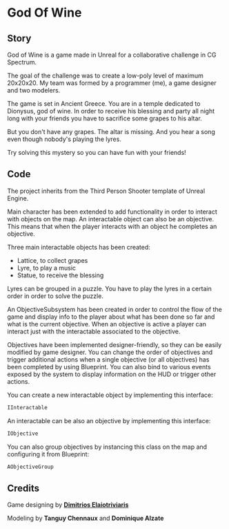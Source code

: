 # God Of Wine

## Story

God of Wine is a game made in Unreal for a collaborative challenge in CG Spectrum. 

The goal of the challenge was to create a low-poly level of maximum 20x20x20.
My team was formed by a programmer (me), a game designer and two modelers.

The game is set in Ancient Greece. You are in a temple dedicated to Dionysus, god of wine.
In order to receive his blessing and party all night long with your friends you have to sacrifice some grapes to his altar.

But you don't have any grapes. The altar is missing. And you hear a song even though nobody's playing the lyres.

Try solving this mystery so you can have fun with your friends!


## Code

The project inherits from the Third Person Shooter template of Unreal Engine. 

Main character has been extended to add functionality in order to interact with objects on the map.
An interactable object can also be an objective. This means that when the player interacts with an object he completes an objective.

Three main interactable objects has been created:

* Lattice, to collect grapes
* Lyre, to play a music
* Statue, to receive the blessing

Lyres can be grouped in a puzzle. You have to play the lyres in a certain order in order to solve the puzzle.

An ObjectiveSubsystem has been created in order to control the flow of the game and display info to the player about what has been done so far and what is the current objective.
When an objective is active a player can interact just with the interactable associated to the objective. 

Objectives have been implemented designer-friendly, so they can be easily modified by game designer. 
You can change the order of objectives and trigger additional actions when a single objective (or all objectives) has been completed by using Blueprint.
You can also bind to various events exposed by the system to display information on the HUD or trigger other actions.

You can create a new interactable object by implementing this interface:

```cpp
IInteractable
```

An interactable can be also an objective by implementing this interface:
```cpp
IObjective
```

You can also group objectives by instancing this class on the map and configuring it from Blueprint:
```cpp
AObjectiveGroup
```



## Credits

Game designing by [**Dimitrios Elaiotriviaris**](https://github.com/Jimelo) 

Modeling by **Tanguy Chennaux** and **Dominique Alzate**

